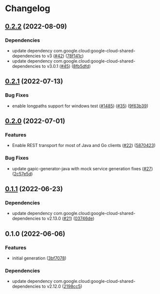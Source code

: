 # Changelog

## [0.2.2](https://github.com/googleapis/java-gke-multi-cloud/compare/v0.2.1...v0.2.2) (2022-08-09)


### Dependencies

* update dependency com.google.cloud:google-cloud-shared-dependencies to v3 ([#42](https://github.com/googleapis/java-gke-multi-cloud/issues/42)) ([78f141c](https://github.com/googleapis/java-gke-multi-cloud/commit/78f141c1bcd80aa014538f349ce9809fc8716369))
* update dependency com.google.cloud:google-cloud-shared-dependencies to v3.0.1 ([#45](https://github.com/googleapis/java-gke-multi-cloud/issues/45)) ([8fb5dfd](https://github.com/googleapis/java-gke-multi-cloud/commit/8fb5dfd5c7344a540315795ec96ebc1aed959683))

## [0.2.1](https://github.com/googleapis/java-gke-multi-cloud/compare/v0.2.0...v0.2.1) (2022-07-13)


### Bug Fixes

* enable longpaths support for windows test ([#1485](https://github.com/googleapis/java-gke-multi-cloud/issues/1485)) ([#35](https://github.com/googleapis/java-gke-multi-cloud/issues/35)) ([9f63b39](https://github.com/googleapis/java-gke-multi-cloud/commit/9f63b393d12354bac21605b3825431e1ac64ff33))

## [0.2.0](https://github.com/googleapis/java-gke-multi-cloud/compare/v0.1.1...v0.2.0) (2022-07-01)


### Features

* Enable REST transport for most of Java and Go clients ([#22](https://github.com/googleapis/java-gke-multi-cloud/issues/22)) ([5870423](https://github.com/googleapis/java-gke-multi-cloud/commit/5870423f9eb649ddb2f46199bc0f39cfba97c991))


### Bug Fixes

* update gapic-generator-java with mock service generation fixes ([#27](https://github.com/googleapis/java-gke-multi-cloud/issues/27)) ([2c57e5d](https://github.com/googleapis/java-gke-multi-cloud/commit/2c57e5ddd81623f7f6d4d1c29da2af83ef06b929))

## [0.1.1](https://github.com/googleapis/java-gke-multi-cloud/compare/v0.1.0...v0.1.1) (2022-06-23)


### Dependencies

* update dependency com.google.cloud:google-cloud-shared-dependencies to v2.13.0 ([#21](https://github.com/googleapis/java-gke-multi-cloud/issues/21)) ([03746de](https://github.com/googleapis/java-gke-multi-cloud/commit/03746de45f0303313bb5e7181c2824bb02c80e0b))

## 0.1.0 (2022-06-06)


### Features

* initial generation ([3bf7078](https://github.com/googleapis/java-gke-multi-cloud/commit/3bf707881ee767e78494c56b6a6ff8a7d03d988a))


### Dependencies

* update dependency com.google.cloud:google-cloud-shared-dependencies to v2.12.0 ([2198cc5](https://github.com/googleapis/java-gke-multi-cloud/commit/2198cc56eddb40dddef6efda90501a0dab355039))
